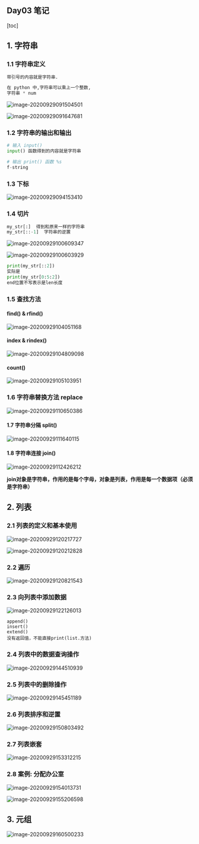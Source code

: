 ## Day03 笔记

[toc]

## 1. 字符串

### 1.1 字符串定义

```python
带引号的内容就是字符串.

在 python 中,字符串可以乘上一个整数, 
字符串 * num
```

![image-20200929091504501](day03.assets/image-20200929091504501.png)

![image-20200929091647681](day03.assets/image-20200929091647681.png)

### 1.2 字符串的输出和输出

```python
# 输入 input()
input() 函数得到的内容就是字符串

# 输出 print() 函数 %s 
f-string 
```

### 1.3 下标

![image-20200929094153410](day03.assets/image-20200929094153410.png)

### 1.4 切片

```python
my_str[:]  得到和原来一样的字符串
my_str[::-1]  字符串的逆置
```



![image-20200929100609347](day03.assets/image-20200929100609347.png)

![image-20200929100603929](day03.assets/image-20200929100603929.png)

```python
print(my_str[::2])
实际是
print(my_str[0:5:2])
end位置不写表示是len长度
```

### 1.5 查找方法

#### find() & rfind()

![image-20200929104051168](day03.assets/image-20200929104051168.png)

#### index & rindex()

![image-20200929104809098](day03.assets/image-20200929104809098.png)

#### count()

![image-20200929105103951](day03.assets/image-20200929105103951.png)

### 1.6 字符串替换方法 replace

![image-20200929110650386](day03.assets/image-20200929110650386.png)

#### 1.7 字符串分隔 split()

![image-20200929111640115](day03.assets/image-20200929111640115.png)

#### 1.8 字符串连接 join()

![image-20200929112426212](day03.assets/image-20200929112426212.png)

**join对象是字符串，作用的是每个字母，对象是列表，作用是每一个数据项（必须是字符串）**

## 2. 列表

### 2.1 列表的定义和基本使用

![image-20200929120217727](day03.assets/image-20200929120217727.png)

![image-20200929120212828](day03.assets/image-20200929120212828.png)



### 2.2 遍历

![image-20200929120821543](day03.assets/image-20200929120821543.png)


### 2.3 向列表中添加数据

![image-20200929122126013](day03.assets/image-20200929122126013.png)

```
append()
insert()
extend()
没有返回值，不能直接print(list.方法)
```

### 2.4 列表中的数据查询操作

![image-20200929144510939](day03.assets/image-20200929144510939.png)

### 2.5 列表中的删除操作

![image-20200929145451189](day03.assets/image-20200929145451189.png)

### 2.6 列表排序和逆置

![image-20200929150803492](day03.assets/image-20200929150803492.png)

### 2.7 列表嵌套

![image-20200929153312215](day03.assets/image-20200929153312215.png)

### 2.8 案例: 分配办公室

![image-20200929154013731](day03.assets/image-20200929154013731.png)

![image-20200929155206598](day03.assets/image-20200929155206598.png)



## 3. 元组

![image-20200929160500233](day03.assets/image-20200929160500233.png)